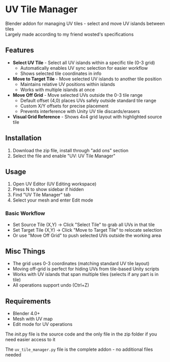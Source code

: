 # UV Tile Manager
Blender addon for managing UV tiles - select and move UV islands between tiles  
Largely made according to my friend wosted's specifications

## Features
* **Select UV Tile** - Select all UV islands within a specific tile (0-3 grid)
   * Automatically enables UV sync selection for easier workflow
   * Shows selected tile coordinates in info
* **Move to Target Tile** - Move selected UV islands to another tile position
   * Maintains relative UV positions within islands
   * Works with multiple islands at once
* **Move Off Grid** - Move selected UVs outside the 0-3 tile range
   * Default offset (4,0) places UVs safely outside standard tile range
   * Custom X/Y offsets for precise placement
   * Prevents interference with Unity UV tile discards/erasers
* **Visual Grid Reference** - Shows 4x4 grid layout with highlighted source tile

## Installation
1. Download the zip file, install through "add ons" section
2. Select the file and enable "UV: UV Tile Manager"

## Usage
1. Open UV Editor (UV Editing workspace)
2. Press N to show sidebar if hidden
3. Find "UV Tile Manager" tab
4. Select your mesh and enter Edit mode

### Basic Workflow
* Set Source Tile (X,Y) → Click "Select Tile" to grab all UVs in that tile
* Set Target Tile (X,Y) → Click "Move to Target Tile" to relocate selection
* Or use "Move Off Grid" to push selected UVs outside the working area

## Misc Things
* The grid uses 0-3 coordinates (matching standard UV tile layout)
* Moving off-grid is perfect for hiding UVs from tile-based Unity scripts
* Works with UV islands that span multiple tiles (selects if any part is in tile)
* All operations support undo (Ctrl+Z)

## Requirements
* Blender 4.0+
* Mesh with UV map
* Edit mode for UV operations

The _init_.py file is the source code and the only file in the zip folder if you need easier access to it

The `uv_tile_manager.py` file is the complete addon - no additional files needed
